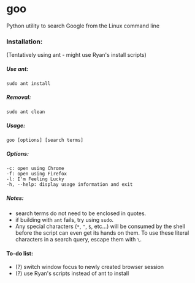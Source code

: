 # goo
Python utility to search Google from the Linux command line

### Installation:

(Tentatively using ant - might use Ryan's install scripts)

##### Use ant:

`sudo ant install`

##### Removal:

`sudo ant clean`

##### Usage:
`goo [options] [search terms]`

##### Options:
`-c: open using Chrome`  
`-f: open using Firefox`  
`-l: I'm Feeling Lucky`  
`-h, --help: display usage information and exit`

##### Notes:
- search terms do not need to be enclosed in quotes.
- if building with `ant` fails, try using `sudo`.
- Any special characters (`*`, `"`, `$`, etc...) will be consumed by the shell before the script can even get its hands on them. To use these literal characters in a search query, escape them with `\`.

#### To-do list:
- (?) switch window focus to newly created browser session
- (?) use Ryan's scripts instead of ant to install
